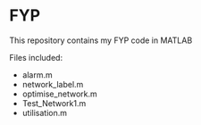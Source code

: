 # FYP
This repository contains my FYP code in MATLAB 

Files included:
- alarm.m
- network_label.m
- optimise_network.m
- Test_Network1.m
- utilisation.m
